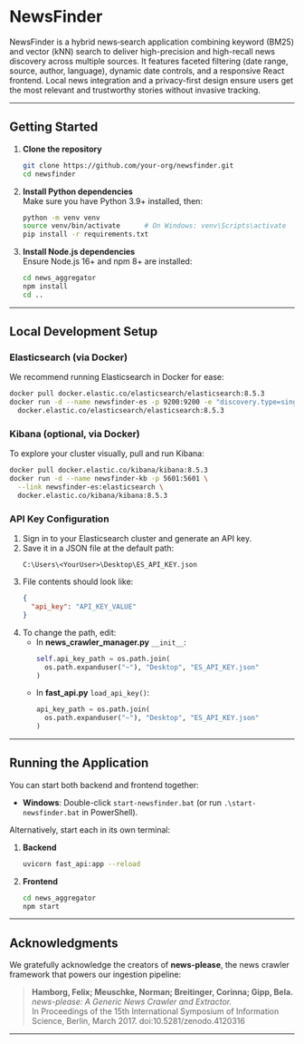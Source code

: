 # NewsFinder

NewsFinder is a hybrid news‐search application combining keyword (BM25) and vector (kNN) search to deliver high-precision and high-recall news discovery across multiple sources. It features faceted filtering (date range, source, author, language), dynamic date controls, and a responsive React frontend. Local news integration and a privacy-first design ensure users get the most relevant and trustworthy stories without invasive tracking.

---

## Getting Started

1. **Clone the repository**
   ```bash
   git clone https://github.com/your-org/newsfinder.git
   cd newsfinder
   ```

2. **Install Python dependencies**  
   Make sure you have Python 3.9+ installed, then:
   ```bash
   python -m venv venv
   source venv/bin/activate      # On Windows: venv\Scripts\activate
   pip install -r requirements.txt
   ```

3. **Install Node.js dependencies**  
   Ensure Node.js 16+ and npm 8+ are installed:
   ```bash
   cd news_aggregator
   npm install
   cd ..
   ```

---

## Local Development Setup

### Elasticsearch (via Docker)

We recommend running Elasticsearch in Docker for ease:

```bash
docker pull docker.elastic.co/elasticsearch/elasticsearch:8.5.3
docker run -d --name newsfinder-es -p 9200:9200 -e "discovery.type=single-node" \
  docker.elastic.co/elasticsearch/elasticsearch:8.5.3
```

### Kibana (optional, via Docker)

To explore your cluster visually, pull and run Kibana:

```bash
docker pull docker.elastic.co/kibana/kibana:8.5.3
docker run -d --name newsfinder-kb -p 5601:5601 \
  --link newsfinder-es:elasticsearch \
  docker.elastic.co/kibana/kibana:8.5.3
```

### API Key Configuration

1. Sign in to your Elasticsearch cluster and generate an API key.
2. Save it in a JSON file at the default path:
   ```
   C:\Users\<YourUser>\Desktop\ES_API_KEY.json
   ```
3. File contents should look like:
   ```json
   {
     "api_key": "API_KEY_VALUE"
   }
   ```
4. To change the path, edit:
   - In **news_crawler_manager.py** `__init__`:
     ```python
     self.api_key_path = os.path.join(
       os.path.expanduser("~"), "Desktop", "ES_API_KEY.json"
     )
     ```
   - In **fast_api.py** `load_api_key()`:
     ```python
     api_key_path = os.path.join(
       os.path.expanduser("~"), "Desktop", "ES_API_KEY.json"
     )
     ```

---

## Running the Application

You can start both backend and frontend together:

- **Windows**: Double-click `start-newsfinder.bat` (or run `.\start-newsfinder.bat` in PowerShell).

Alternatively, start each in its own terminal:

1. **Backend**  
   ```bash
   uvicorn fast_api:app --reload
   ```
2. **Frontend**  
   ```bash
   cd news_aggregator
   npm start
   ```

---

## Acknowledgments

We gratefully acknowledge the creators of **news-please**, the news crawler framework that powers our ingestion pipeline:

> **Hamborg, Felix; Meuschke, Norman; Breitinger, Corinna; Gipp, Bela.**  
> *news-please: A Generic News Crawler and Extractor.*  
> In Proceedings of the 15th International Symposium of Information Science, Berlin, March 2017. doi:10.5281/zenodo.4120316

---